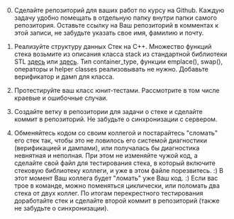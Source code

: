 0. Сделайте репозиторий для ваших работ по курсу на Github. Каждую задачу удобно помещать в отдельную папку внутри папки самого репозитория. Оставьте ссылку на Ваш репозиторий в комментах к этой записи, не забудьте указать свое имя, фамилию и почту.

1. Реализуйте структуру данных Стек на С++. Множество функций стека возьмите из описания класса stack из стандартной библиотеки STL [здесь](http://en.cppreference.com/w/cpp/container/stack) или [здесь](http://ru.cppreference.com/w/cpp/container/stack). Тип container_type, функции emplace(), swap(), операторы и helper classes реализовывать не нужно. Добавьте верификатор и дамп для класса.

2. Протестируйте ваш класс юнит-тестами. Рассмотрите в том числе краевые и ошибочные случаи.

3. Создайте ветку в репозитории для задачи о стеке и сделайте коммит в репозиторий. Не забудьте о синхронизации с сервером.

4. Обменяйтесь кодом со своим коллегой и постарайтесь "сломать" его стек так, чтобы это не ловилось его системой диагностики (верификацией и дампами), или получалась бы диагностика невнятная и неполная. При этом не изменяйте чужой код, а сделайте свой файл для тестирования стека, в который включите стековую библиотеку коллеги, и уже в этом файле порезвитесь. :) В этот момент Ваш коллега будет "ломать" уже Ваш код. :) Если вас трое в команде, можно поменяться циклически, или поломать два стека от двух коллег. По итогам перекрестного тестирования доработайте стек и сделайте второй коммит в репозиторий (также не забудьте о синхронизации).
